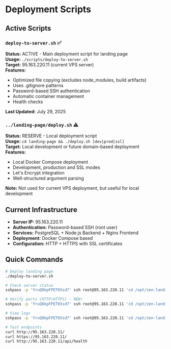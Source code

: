 # Deployment Scripts

## Active Scripts

### `deploy-to-server.sh` ✅
**Status:** ACTIVE - Main deployment script for landing page  
**Usage:** `./scripts/deploy-to-server.sh`  
**Target:** 95.163.220.11 (current VPS server)  
**Features:**
- Optimized file copying (excludes node_modules, build artifacts)
- Uses .gitignore patterns
- Password-based SSH authentication
- Automatic container management
- Health checks

**Last Updated:** July 29, 2025

### `../landing-page/deploy.sh` ⚠️
**Status:** RESERVE - Local deployment script  
**Usage:** `cd landing-page && ./deploy.sh [dev|prod|ssl]`  
**Target:** Local development or future domain-based deployment  
**Features:**
- Local Docker Compose deployment
- Development, production and SSL modes
- Let's Encrypt integration
- Well-structured argument parsing

**Note:** Not used for current VPS deployment, but useful for local development

## Current Infrastructure

- **Server IP:** 95.163.220.11
- **Authentication:** Password-based SSH (root user)
- **Services:** PostgreSQL + Node.js Backend + Nginx Frontend
- **Deployment:** Docker Compose based
- **Configuration:** HTTP + HTTPS with SSL certificates

## Quick Commands

```bash
# Deploy landing page
./deploy-to-server.sh

# Check server status
sshpass -p 'YruQ8kpFPET03sd7' ssh root@95.163.220.11 'cd /opt/zen-landing && docker-compose ps'

# Verify ports (HTTP/HTTPS) - NEW!
sshpass -p 'YruQ8kpFPET03sd7' ssh root@95.163.220.11 'cd /opt/zen-landing && bash scripts/verify-ports.sh'

# View logs
sshpass -p 'YruQ8kpFPET03sd7' ssh root@95.163.220.11 'cd /opt/zen-landing && docker-compose logs -f'

# Test endpoints
curl http://95.163.220.11/
curl https://95.163.220.11/
curl http://95.163.220.11/api/health
``` 